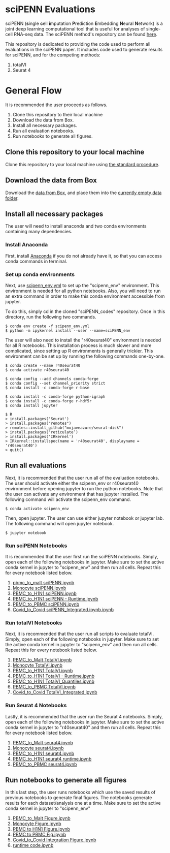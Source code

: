 # sciPENN Evaluations

sciPENN (**s**ingle **c**ell **i**mputation **P**rediction **E**mbedding **N**eural **N**etwork) is a joint deep learning computational tool that is useful for analyses of single-cell RNA-seq data. The sciPENN method's repository can be found [here](https://github.com/jlakkis/sciPENN).

This repository is dedicated to providing the code used to perform all evaluations in the sciPENN paper. It includes code used to generate results for sciPENN, and for the competing methods:

1. totalVI
2. Seurat 4

# General Flow

It is recommended the user proceeds as follows.

1. Clone this repository to their local machine
2. Download the data from Box.
3. Install all necessary packages.
4. Run all evaluation notebooks.
5. Run notebooks to generate all figures.

## Clone this repository to your local machine

Clone this repository to your local machine using [the standard procedure](https://docs.github.com/en/github/creating-cloning-and-archiving-repositories/cloning-a-repository).

## Download the data from Box

Download the [data from Box](https://upenn.box.com/s/1p1f1gblge3rqgk97ztr4daagt4fsue5), and place them into the [currently empty data folder](https://github.com/jlakkis/sciPENN_codes/tree/master/Data).

## Install all necessary packages

The user will need to install anaconda and two conda environments containing many dependencies.

### Install Anaconda

First, install [Anaconda](https://www.anaconda.com/products/individual) if you do not already have it, so that you can access conda commands in terminal.

### Set up conda environments

Next, use [scipenn_env.yml](https://github.com/jlakkis/sciPENN_codes/blob/master/scipenn_env.yml) to set up the "scipenn_env" environment. This environment is needed for all python notebooks. Also, you will need to run an extra command in order to make this conda environment accessible from jupyter.

To do this, simply cd in the cloned "sciPENN_codes" repository. Once in this directory, run the following two commands.

```
$ conda env create -f scipenn_env.yml
$ python -m ipykernel install --user --name=sciPENN_env
```

The user will also need to install the "r40seurat40" environment is needed for all R notebooks. This installation process is much slower and more complicated, since setting up R environments is generally trickier. This environment can be set up by running the following commands one-by-one.

```
$ conda create --name r40seurat40
$ conda activate r40seurat40

$ conda config --add channels conda-forge
$ conda config --set channel_priority strict
$ conda install -c conda-forge r-base

$ conda install -c conda-forge python-igraph
$ conda install -c conda-forge r-hdf5r
$ conda install jupyter

$ R
> install.packages('Seurat')
> install.packages("remotes")
> remotes::install_github("mojaveazure/seurat-disk")
> install.packages(‘reticulate’)
> install.packages('IRkernel')
> IRkernel::installspec(name = 'r40seurat40', displayname = 'r40seurat40')
> quit()
```

## Run all evaluations

Next, it is recommended that the user run all of the evaluation notebooks. The user should activate either the scipenn_env or r40seurat40 environment before opening jupyter to run the python notebooks. Note that the user can activate any environment that has jupyter installed. The following command will activate the scipenn_env command.

```
$ conda activate scipenn_env
```

Then, open jupyter. The user can use either jupyter notebook or jupyter lab. The following command will open jupyter notebook.

```
$ jupyter notebook
```

### Run sciPENN Notebooks

It is recommended that the user first run the sciPENN notebooks. Simply, open each of the following notebooks in jupyter. Make sure to set the active conda kernel in jupyter to "scipenn_env" and then run all cells. Repeat this for every notebook listed below.

1. [pbmc_to_malt sciPENN.ipynb](https://github.com/jlakkis/sciPENN_codes/blob/master/Experiments/pbmc_to_malt%20sciPENN.ipynb)
2. [Monocyte sciPENN.ipynb](https://github.com/jlakkis/sciPENN_codes/blob/master/Experiments/Monocyte%20sciPENN.ipynb)
3. [PBMC_to_H1N1 sciPENN.ipynb](https://github.com/jlakkis/sciPENN_codes/blob/master/Experiments/PBMC_to_H1N1%20sciPENN.ipynb)
4. [PBMC_to_H1N1 sciPENN - Runtime.ipynb](https://github.com/jlakkis/sciPENN_codes/blob/master/Experiments/PBMC_to_H1N1%20sciPENN%20-%20Runtime.ipynb)
5. [PBMC_to_PBMC sciPENN.ipynb](https://github.com/jlakkis/sciPENN_codes/blob/master/Experiments/PBMC_to_PBMC%20sciPENN.ipynb)
6. [Covid_to_Covid sciPENN_Integrated.ipynb.ipynb](https://github.com/jlakkis/sciPENN_codes/blob/master/Experiments/Covid_to_Covid%20sciPENN_Integrated.ipynb)

### Run totalVI Notebooks

Next, it is recommended that the user run all scripts to evaluate totalVI. Simply, open each of the following notebooks in jupyter. Make sure to set the active conda kernel in jupyter to "scipenn_env" and then run all cells. Repeat this for every notebook listed below.

1. [PBMC_to_Malt TotalVI.ipynb](https://github.com/jlakkis/sciPENN_codes/blob/master/Experiments/PBMC_to_Malt%20TotalVI.ipynb)
2. [Monocyte TotalVI.ipynb](https://github.com/jlakkis/sciPENN_codes/blob/master/Experiments/Monocyte%20TotalVI.ipynb)
3. [PBMC_to_H1N1 TotalVI.ipynb](https://github.com/jlakkis/sciPENN_codes/blob/master/Experiments/PBMC_to_H1N1%20TotalVI.ipynb)
4. [PBMC_to_H1N1 TotalVI - Runtime.ipynb](https://github.com/jlakkis/sciPENN_codes/blob/master/Experiments/PBMC_to_H1N1%20TotalVI%20-%20Runtime.ipynb)
5. [PBMC_to_H1N1 TotalVI_Quantiles.ipynb](https://github.com/jlakkis/sciPENN_codes/blob/master/Experiments/PBMC_to_H1N1%20TotalVI_Quantiles.ipynb)
6. [PBMC_to_PBMC TotalVI.ipynb](https://github.com/jlakkis/sciPENN_codes/blob/master/Experiments/PBMC_to_PBMC%20TotalVI.ipynb)
7. [Covid_to_Covid TotalVI_Integrated.ipynb](https://github.com/jlakkis/sciPENN_codes/blob/master/Experiments/Covid_to_Covid%20TotalVI_Integrated.ipynb)


### Run Seurat 4 Notebooks

Lastly, it is recommended that the user run the Seurat 4 notebooks. Simply, open each of the following notebooks in jupyter. Make sure to set the active conda kernel in jupyter to "r40seurat40" and then run all cells. Repeat this for every notebook listed below.

1. [PBMC_to_Malt seurat4.ipynb](https://github.com/jlakkis/sciPENN_codes/blob/master/Experiments/PBMC_to_Malt%20seurat4.ipynb)
2. [Monocyte seurat4.ipynb](https://github.com/jlakkis/sciPENN_codes/blob/master/Experiments/Monocyte%20seurat4.ipynb)
3. [PBMC_to_H1N1 seurat4.ipynb](https://github.com/jlakkis/sciPENN_codes/blob/master/Experiments/PBMC_to_H1N1%20seurat4.ipynb)
4. [PBMC_to_H1N1 seurat4 runtime.ipynb](https://github.com/jlakkis/sciPENN_codes/blob/master/Experiments/PBMC_to_H1N1%20seurat4%20runtime.ipynb)
5. [PBMC_to_PBMC seurat4.ipynb](https://github.com/jlakkis/sciPENN_codes/blob/master/Experiments/PBMC_to_PBMC%20seurat4.ipynb)


## Run notebooks to generate all figures

In this last step, the user runs notebooks which use the saved results of previous notebooks to generate final figures. The notebooks generate results for each dataset/analysis one at a time. Make sure to set the active conda kernel in jupyter to "scipenn_env"

1. [PBMC_to_Malt Figure.ipynb](https://github.com/jlakkis/sciPENN_codes/blob/master/Experiments/PBMC_to_Malt%20Figure.ipynb)
2. [Monocyte Figure.ipynb](https://github.com/jlakkis/sciPENN_codes/blob/master/Experiments/Monocyte%20Figure.ipynb)
3. [PBMC to H1N1 Figure.ipynb](https://github.com/jlakkis/sciPENN_codes/blob/master/Experiments/PBMC%20to%20H1N1%20Figure.ipynb)
4. [PBMC to PBMC Fig.ipynb](https://github.com/jlakkis/sciPENN_codes/blob/master/Experiments/PBMC%20to%20PBMC%20Fig.ipynb)
5. [Covid_to_Covid Integration Figure.ipynb](https://github.com/jlakkis/sciPENN_codes/blob/master/Experiments/Covid_to_Covid%20Integration%20Figure.ipynb)
6. [runtime code.ipynb](https://github.com/jlakkis/sciPENN_codes/blob/master/Experiments/runtime%20code.ipynb)